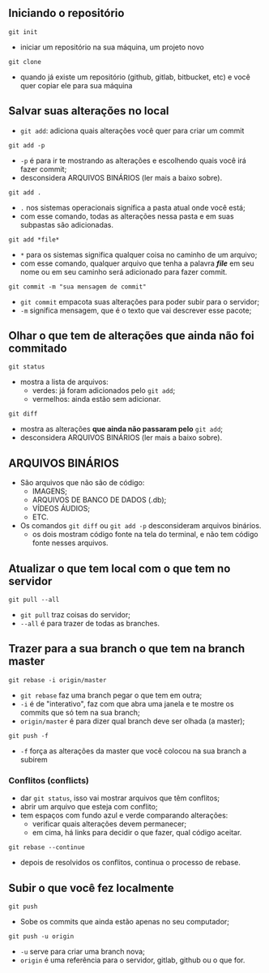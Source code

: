 ## Iniciando o repositório

`git init`

- iniciar um repositório na sua máquina, um projeto novo

`git clone`

- quando já existe um repositório (github, gitlab, bitbucket, etc) e você quer copiar ele para sua máquina

## Salvar suas alterações no local 

- `git add`: adiciona quais alterações você quer para criar um commit

```git add -p```

- `-p` é para ir te mostrando as alterações e escolhendo quais você irá fazer commit;
- desconsidera ARQUIVOS BINÁRIOS (ler mais a baixo sobre).

```git add .```

- `.` nos sistemas operacionais significa a pasta atual onde você está;
- com esse comando, todas as alterações nessa pasta e em suas subpastas são adicionadas.

```git add *file*```

- `*` para os sistemas significa qualquer coisa no caminho de um arquivo;
- com esse comando, qualquer arquivo que tenha a palavra ***file*** em seu nome ou em seu caminho será adicionado para fazer commit.

```git commit -m "sua mensagem de commit"```

- `git commit` empacota suas alterações para poder subir para o servidor;
- `-m` significa mensagem, que é o texto que vai descrever esse pacote;

## Olhar o que tem de alterações que ainda não foi commitado

```git status```

- mostra a lista de arquivos:
	- verdes: já foram adicionados pelo `git add`;
	- vermelhos: ainda estão sem adicionar.
  
```git diff```

- mostra as alterações **que ainda não passaram pelo** `git add`;
- desconsidera ARQUIVOS BINÁRIOS (ler mais a baixo sobre).

## ARQUIVOS BINÁRIOS

- São arquivos que não são de código:
	- IMAGENS;
	- ARQUIVOS DE BANCO DE DADOS (.db);
	- VÍDEOS ÁUDIOS;
	- ETC.
- Os comandos `git diff` ou `git add -p` desconsideram arquivos binários.
	- os dois mostram código fonte na tela do terminal, e não tem código fonte nesses arquivos.

## Atualizar o que tem local com o que tem no servidor

```git pull --all```

- `git pull` traz coisas do servidor;
- `--all` é para trazer de todas as branches.

## Trazer para a sua branch o que tem na branch master

```git rebase -i origin/master```

- `git rebase` faz uma branch pegar o que tem em outra;
- `-i` é de "interativo", faz com que abra uma janela e te mostre os commits que só tem na sua branch;
- `origin/master` é para dizer qual branch deve ser olhada (a master);

```git push -f```

- `-f` força as alterações da master que você colocou na sua branch a subirem

### Conflitos (conflicts)

- dar `git status`, isso vai mostrar arquivos que têm conflitos;
- abrir um arquivo que esteja com conflito;
- tem espaços com fundo azul e verde comparando alterações:
	- verificar quais alterações devem permanecer;
	- em cima, há links para decidir o que fazer, qual código aceitar.

```git rebase --continue```

- depois de resolvidos os conflitos, continua o processo de rebase.

## Subir o que você fez localmente

```git push```

- Sobe os commits que ainda estão apenas no seu computador;

```git push -u origin```

- `-u` serve para criar uma branch nova;
- `origin` é uma referência para o servidor, gitlab, github ou o que for.

